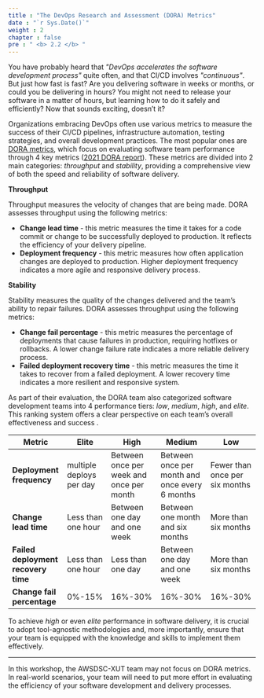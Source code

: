 ```yaml
---
title : "The DevOps Research and Assessment (DORA) Metrics"
date : "`r Sys.Date()`"
weight : 2
chapter : false
pre : " <b> 2.2 </b> "
---
```


You have probably heard that *"DevOps accelerates the software development process"* quite often, and that CI/CD involves *"continuous"*. But just how fast is fast? Are you delivering software in weeks or months, or could you be delivering in hours? You might not need to release your software in a matter of hours, but learning how to do it safely and efficiently? Now that sounds exciting, doesn’t it?

Organizations embracing DevOps often use various metrics to measure the success of their CI/CD pipelines, infrastructure automation, testing strategies, and overall development practices. The most popular ones are [DORA metrics](https://dora.dev/), which focus on evaluating software team performance through 4 key metrics ([2021 DORA report](https://dora.dev/research/2021/dora-report/)). These metrics are divided into 2 main categories: *throughput* and *stability*, providing a comprehensive view of both the speed and reliability of software delivery.

**Throughput**

Throughput measures the velocity of changes that are being made. DORA assesses throughput using the following metrics:

- **Change lead time** - this metric measures the time it takes for a code commit or change to be successfully deployed to production. It reflects the efficiency of your delivery pipeline.
- **Deployment frequency** - this metric measures how often application changes are deployed to production. Higher deployment frequency indicates a more agile and responsive delivery process.

**Stability** 

Stability measures the quality of the changes delivered and the team’s ability to repair failures. DORA assesses throughput using the following metrics:

- **Change fail percentage** - this metric measures the percentage of deployments that cause failures in production, requiring hotfixes or rollbacks. A lower change failure rate indicates a more reliable delivery process.
- **Failed deployment recovery time** - this metric measures the time it takes to recover from a failed deployment. A lower recovery time indicates a more resilient and responsive system.

As part of their evaluation, the DORA team also categorized software development teams into 4 performance tiers: *low*, *medium*, *high*, and *elite*. This ranking system offers a clear perspective on each team’s overall effectiveness and success .

|  Metric  |  Elite  | High  |  Medium  | Low  |
|---|---|---|---|---|
| **Deployment frequency** | multiple deploys per day | Between once per week and once per month  | Between once per month and once every 6 months  | Fewer than once per six months  |
| **Change lead time** | Less than one hour | Between one day and one week | Between one month and six months | More than six months |
| **Failed deployment recovery time** | Less than one hour | Less than one day | Between one day and one week | More than six months |
| **Change fail percentage** | 0%-15% | 16%-30% | 16%-30%| 16%-30% |

<!-- Even with the latest and greatest tools, you cannot truly accelerate your software development process without the right team culture — one where every team member should understand and follow the practices needed to increase the release rate.  -->

To achieve *high* or even *elite* performance in software delivery, it is crucial to adopt tool-agnostic methodologies and, more importantly, ensure that your team is equipped with the knowledge and skills to implement them effectively. 

---

In this workshop, the AWSDSC-XUT team may not focus on DORA metrics. In real-world scenarios, your team will need to put more effort in evaluating the efficiency of your software development and delivery processes.

